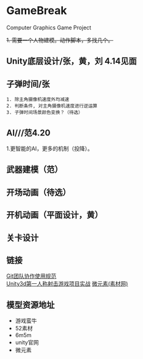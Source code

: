 # GameBreak
Computer Graphics Game Project

~~1. 需要一个人物建模。动作脚本，多找几个。~~


##  Unity底层设计/张，黄，刘 4.14见面

##  子弹时间/张
    1. 除主角摄像机速度外均减速
    2. 判断条件, 对主角摄像机速度进行逆运算
    3. 子弹时间场景颜色变换？（待选）

##  AI///范4.20
   1.更智能的AI，更多的机制（投降）。

##  武器建模（范）

##  开场动画（待选）

##  开机动画（平面设计，黄）

##  关卡设计

## 链接
[Git团队协作使用规范](https://blog.csdn.net/u011077672/article/details/78819324)  
[Unity3d第一人称射击游戏项目实战](https://www.bilibili.com/video/av37116509?from=search&seid=13139258492896819105)
[微元素(素材网)](https://www.element3ds.com/)
## 模型资源地址
- 游戏蛮牛
- 52素材
- 6m5m
- unity官网
- 微元素
